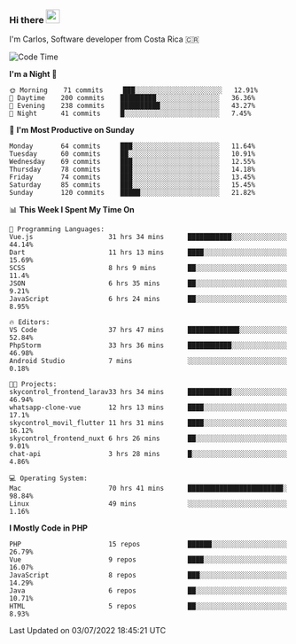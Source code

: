 ### Hi there <img src="https://media.giphy.com/media/hvRJCLFzcasrR4ia7z/giphy.gif" width="25px" height="25px">

I'm Carlos, Software developer from Costa Rica 🇨🇷

<!--START_SECTION:waka-->
![Code Time](http://img.shields.io/badge/Code%20Time-0%20secs-blue)

**I'm a Night 🦉** 

```text
🌞 Morning    71 commits     ███░░░░░░░░░░░░░░░░░░░░░░   12.91% 
🌆 Daytime    200 commits    █████████░░░░░░░░░░░░░░░░   36.36% 
🌃 Evening    238 commits    ██████████░░░░░░░░░░░░░░░   43.27% 
🌙 Night      41 commits     █░░░░░░░░░░░░░░░░░░░░░░░░   7.45%

```
📅 **I'm Most Productive on Sunday** 

```text
Monday       64 commits     ███░░░░░░░░░░░░░░░░░░░░░░   11.64% 
Tuesday      60 commits     ██░░░░░░░░░░░░░░░░░░░░░░░   10.91% 
Wednesday    69 commits     ███░░░░░░░░░░░░░░░░░░░░░░   12.55% 
Thursday     78 commits     ███░░░░░░░░░░░░░░░░░░░░░░   14.18% 
Friday       74 commits     ███░░░░░░░░░░░░░░░░░░░░░░   13.45% 
Saturday     85 commits     ███░░░░░░░░░░░░░░░░░░░░░░   15.45% 
Sunday       120 commits    █████░░░░░░░░░░░░░░░░░░░░   21.82%

```


📊 **This Week I Spent My Time On** 

```text
💬 Programming Languages: 
Vue.js                   31 hrs 34 mins      ███████████░░░░░░░░░░░░░░   44.14% 
Dart                     11 hrs 13 mins      ████░░░░░░░░░░░░░░░░░░░░░   15.69% 
SCSS                     8 hrs 9 mins        ██░░░░░░░░░░░░░░░░░░░░░░░   11.4% 
JSON                     6 hrs 35 mins       ██░░░░░░░░░░░░░░░░░░░░░░░   9.21% 
JavaScript               6 hrs 24 mins       ██░░░░░░░░░░░░░░░░░░░░░░░   8.95%

🔥 Editors: 
VS Code                  37 hrs 47 mins      █████████████░░░░░░░░░░░░   52.84% 
PhpStorm                 33 hrs 36 mins      ███████████░░░░░░░░░░░░░░   46.98% 
Android Studio           7 mins              ░░░░░░░░░░░░░░░░░░░░░░░░░   0.18%

🐱‍💻 Projects: 
skycontrol_frontend_larav33 hrs 34 mins      ███████████░░░░░░░░░░░░░░   46.94% 
whatsapp-clone-vue       12 hrs 13 mins      ████░░░░░░░░░░░░░░░░░░░░░   17.1% 
skycontrol_movil_flutter 11 hrs 31 mins      ████░░░░░░░░░░░░░░░░░░░░░   16.12% 
skycontrol_frontend_nuxt 6 hrs 26 mins       ██░░░░░░░░░░░░░░░░░░░░░░░   9.01% 
chat-api                 3 hrs 28 mins       █░░░░░░░░░░░░░░░░░░░░░░░░   4.86%

💻 Operating System: 
Mac                      70 hrs 41 mins      ████████████████████████░   98.84% 
Linux                    49 mins             ░░░░░░░░░░░░░░░░░░░░░░░░░   1.16%

```

**I Mostly Code in PHP** 

```text
PHP                      15 repos            ██████░░░░░░░░░░░░░░░░░░░   26.79% 
Vue                      9 repos             ████░░░░░░░░░░░░░░░░░░░░░   16.07% 
JavaScript               8 repos             ███░░░░░░░░░░░░░░░░░░░░░░   14.29% 
Java                     6 repos             ██░░░░░░░░░░░░░░░░░░░░░░░   10.71% 
HTML                     5 repos             ██░░░░░░░░░░░░░░░░░░░░░░░   8.93%

```



 Last Updated on 03/07/2022 18:45:21 UTC
<!--END_SECTION:waka-->
